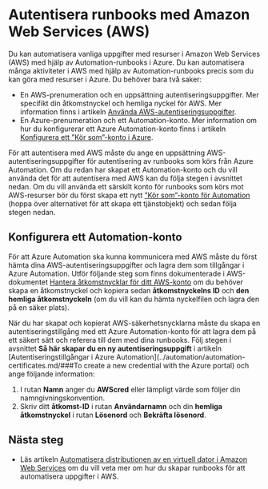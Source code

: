 <properties
   pageTitle="Konfigurera autentisering med Amazon Web Services | Microsoft Azure"
   description="Den här artikeln beskriver hur du skapar och validerar AWS-autentiseringsuppgifter för runbooks i Azure Automation som hanterar AWS-resurser."
   services="automation"
   documentationCenter=""
   authors="mgoedtel"
   manager="jwhit"
   editor="tysonn"
   keywords="aws-autentisering, konfigurera aws"/>
<tags
   ms.service="automation"
   ms.workload="tbd"
   ms.tgt_pltfrm="na"
   ms.devlang="na"
   ms.topic="get-started-article"
   ms.date="08/17/2016"
   ms.author="magoedte"/>

# Autentisera runbooks med Amazon Web Services (AWS)
Du kan automatisera vanliga uppgifter med resurser i Amazon Web Services (AWS) med hjälp av Automation-runbooks i Azure.  Du kan automatisera många aktiviteter i AWS med hjälp av Automation-runbooks precis som du kan göra med resurser i Azure.  Du behöver bara två saker:

* En AWS-prenumeration och en uppsättning autentiseringsuppgifter.  Mer specifikt din åtkomstnyckel  och hemliga nyckel för AWS.  Mer information finns i artikeln [Använda AWS-autentiseringsuppgifter](http://docs.aws.amazon.com/powershell/latest/userguide/specifying-your-aws-credentials.html).
* En Azure-prenumeration och ett Automation-konto.  Mer information om hur du konfigurerar ett Azure Automation-konto finns i artikeln [Konfigurera ett ”Kör som”-konto i Azure](../automation/automation-sec-configure-azure-runas-account.md).  

För att autentisera med AWS måste du ange en uppsättning AWS-autentiseringsuppgifter för autentisering av runbooks som körs från Azure Automation. Om du redan har skapat ett Automation-konto och du vill använda det för att autentisera med AWS kan du följa stegen i avsnittet nedan.  Om du vill använda ett särskilt konto för runbooks som körs mot AWS-resurser bör du först skapa ett nytt [”Kör som”-konto för Automation](../automation/automation-sec-configure-azure-runas-account.md) (hoppa över alternativet för att skapa ett tjänstobjekt) och sedan följa stegen nedan.

## Konfigurera ett Automation-konto
För att Azure Automation ska kunna kommunicera med AWS måste du först hämta dina AWS-autentiseringsuppgifter och lagra dem som tillgångar i Azure Automation.  Utför följande steg som finns dokumenterade i AWS-dokumentet [Hantera åtkomstnycklar för ditt AWS-konto](http://docs.aws.amazon.com/general/latest/gr/managing-aws-access-keys.html) om du behöver skapa en åtkomstnyckel och kopiera sedan **åtkomstnyckelns ID** och **den hemliga åtkomstnyckeln** (om du vill kan du hämta nyckelfilen och lagra den på en säker plats).

När du har skapat och kopierat AWS-säkerhetsnycklarna måste du skapa en autentiseringstillgång med ett Azure Automation-konto för att lagra dem på ett säkert sätt och referera till dem med dina runbooks.  Följ stegen i avsnittet **Så här skapar du en ny autentiseringsuppgift** i artikeln [Autentiseringstillgångar i Azure Automation](../automation/automation-certificates.md/###To create a new credential with the Azure portal) och ange följande information:

1. I rutan **Namn** anger du **AWScred** eller lämpligt värde som följer din namngivningskonvention.  
2. Skriv ditt **åtkomst-ID** i rutan **Användarnamn** och din **hemliga åtkomstnyckel** i rutan **Lösenord** och **Bekräfta lösenord**.   

## Nästa steg

- Läs artikeln [Automatisera distributionen av en virtuell dator i Amazon Web Services](../automation/automation-scenario-aws-deployment.md) om du vill veta mer om hur du skapar runbooks för att automatisera uppgifter i AWS.



<!--HONumber=sep16_HO1-->


